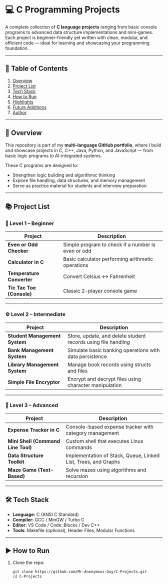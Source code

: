 # 💻 C Programming Projects

A complete collection of **C language projects** ranging from basic console programs to advanced data structure implementations and mini-games.  
Each project is beginner-friendly yet written with clean, modular, and efficient code — ideal for learning and showcasing your programming foundation.

---

## 🧩 Table of Contents

1. [Overview](#overview)
2. [Project List](#project-list)
3. [Tech Stack](#tech-stack)
4. [How to Run](#how-to-run)
5. [Highlights](#highlights)
6. [Future Additions](#future-additions)
7. [Author](#author)

---

## 🚀 Overview

This repository is part of my **multi-language GitHub portfolio**, where I build and showcase projects in C, C++, Java, Python, and JavaScript — from basic logic programs to AI-integrated systems.

These C programs are designed to:
- Strengthen logic building and algorithmic thinking  
- Explore file handling, data structures, and memory management  
- Serve as practice material for students and interview preparation  

---

## 📚 Project List

### 🧠 Level 1 – Beginner
| Project | Description |
|----------|-------------|
| **Even or Odd Checker** | Simple program to check if a number is even or odd |
| **Calculator in C** | Basic calculator performing arithmetic operations |
| **Temperature Converter** | Convert Celsius ↔ Fahrenheit |
| **Tic Tac Toe (Console)** | Classic 2-player console game |

---

### ⚙️ Level 2 – Intermediate
| Project | Description |
|----------|-------------|
| **Student Management System** | Store, update, and delete student records using file handling |
| **Bank Management System** | Simulate basic banking operations with data persistence |
| **Library Management System** | Manage book records using structs and files |
| **Simple File Encryptor** | Encrypt and decrypt files using character manipulation |

---

### 🧩 Level 3 – Advanced
| Project | Description |
|----------|-------------|
| **Expense Tracker in C** | Console-based expense tracker with category management |
| **Mini Shell (Command Line Tool)** | Custom shell that executes Linux commands |
| **Data Structure Toolkit** | Implementation of Stack, Queue, Linked List, Trees, and Graphs |
| **Maze Game (Text-Based)** | Solve mazes using algorithms and recursion |

---

## 🛠️ Tech Stack

- **Language:** C (ANSI C Standard)  
- **Compiler:** GCC / MinGW / Turbo C  
- **Editor:** VS Code / Code::Blocks / Dev C++  
- **Tools:** Makefile (optional), Header Files, Modular Functions  

---

## ▶️ How to Run

1. Clone the repo:
   ```bash
   git clone https://github.com/Mr-Anonymous-Guy/C-Projects.git
   cd C-Projects
